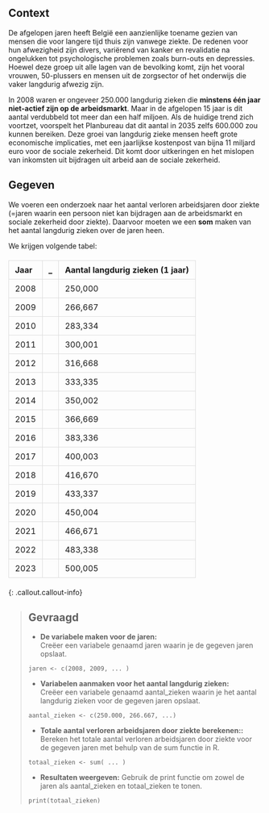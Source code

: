 ## Context

De afgelopen jaren heeft België een aanzienlijke toename gezien van mensen die voor langere tijd thuis zijn vanwege ziekte. De redenen voor hun afwezigheid zijn divers, variërend van kanker en revalidatie na ongelukken tot psychologische problemen zoals burn-outs en depressies. Hoewel deze groep uit alle lagen van de bevolking komt, zijn het vooral vrouwen, 50-plussers en mensen uit de zorgsector of het onderwijs die vaker langdurig afwezig zijn.

In 2008 waren er ongeveer 250.000 langdurig zieken die **minstens één jaar niet-actief zijn op de arbeidsmarkt**. Maar in de afgelopen 15 jaar is dit aantal verdubbeld tot meer dan een half miljoen. Als de huidige trend zich voortzet, voorspelt het Planbureau dat dit aantal in 2035 zelfs 600.000 zou kunnen bereiken. Deze groei van langdurig zieke mensen heeft grote economische implicaties, met een jaarlijkse kostenpost van bijna 11 miljard euro voor de sociale zekerheid. Dit komt door uitkeringen en het mislopen van inkomsten uit bijdragen uit arbeid aan de sociale zekerheid. 

## Gegeven

We voeren een onderzoek naar het aantal verloren arbeidsjaren door ziekte (=jaren waarin een persoon niet kan bijdragen aan de arbeidsmarkt en sociale zekerheid door ziekte). Daarvoor moeten we een **som** maken van het aantal langdurig zieken over de jaren heen. 

We krijgen volgende tabel: 

<table>
<head>
    <meta charset="UTF-8">
    <meta name="viewport" content="width=device-width, initial-scale=1.0">
    <title>Materials Data</title>
    <style>
        table {
            width: 100%;
            border-collapse: collapse;
            margin: 20px 0;
        }
        th, td {
            border: 1px solid #dddddd;
            padding: 8px 12px;
            text-align: left;
        }
        th {
            background-color: ;
        }
    </style>
</head>
    <thead>
        <tr>
            <th>Jaar</th>
            <th> _ </th>
            <th>Aantal langdurig zieken (1 jaar)</th>
        </tr>
    </thead>
    <tbody>
        <tr><td>2008</td><td> </td><td>250,000</td></tr>
        <tr><td>2009</td><td> </td><td>266,667</td></tr>
        <tr><td>2010</td><td> </td><td>283,334</td></tr>
        <tr><td>2011</td><td> </td><td>300,001</td></tr>
        <tr><td>2012</td><td> </td><td>316,668</td></tr>
        <tr><td>2013</td><td> </td><td>333,335</td></tr>
        <tr><td>2014</td><td> </td><td>350,002</td></tr>
        <tr><td>2015</td><td> </td><td>366,669</td></tr>
        <tr><td>2016</td><td> </td><td>383,336</td></tr>
        <tr><td>2017</td><td> </td><td>400,003</td></tr>
        <tr><td>2018</td><td> </td><td>416,670</td></tr>
        <tr><td>2019</td><td> </td><td>433,337</td></tr>
        <tr><td>2020</td><td> </td><td>450,004</td></tr>
        <tr><td>2021</td><td> </td><td>466,671</td></tr>
        <tr><td>2022</td><td> </td><td>483,338</td></tr>
        <tr><td>2023</td><td> </td><td>500,005</td></tr>
    </tbody>
</table>



{: .callout.callout-info}
>## Gevraagd
>
>* **De variabele maken voor de jaren:**  
> Creëer een variabele genaamd jaren waarin je de gegeven jaren opslaat.
>
>```
> jaren <- c(2008, 2009, ... )
>```
>
>* **Variabelen aanmaken voor het aantal langdurig zieken:**  
> Creëer een variabele genaamd aantal_zieken waarin je het aantal langdurig zieken voor de gegeven jaren opslaat.
>
>```
> aantal_zieken <- c(250.000, 266.667, ...)
>```
>
>* **Totale aantal verloren arbeidsjaren door ziekte berekenen::**  
> Bereken het totale aantal verloren arbeidsjaren door ziekte voor de gegeven jaren met behulp van de sum functie in R.
>
>```
>totaal_zieken <- sum( ... )
>```
>* **Resultaten weergeven:**
>Gebruik de print functie om zowel de jaren als aantal_zieken en totaal_zieken te tonen.
>
>```
>print(totaal_zieken)
>```
>
 
 
